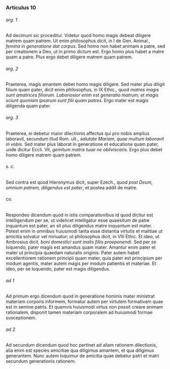 ### Articulus 10

###### arg. 1
Ad decimum sic proceditur. Videtur quod homo magis debeat diligere matrem quam patrem. Ut enim philosophus dicit, in I de Gen. Animal., *femina in generatione dat corpus*. Sed homo non habet animam a patre, sed per creationem a Deo, ut in primo dictum est. Ergo homo plus habet a matre quam a patre. Plus ergo debet diligere matrem quam patrem.

###### arg. 2
Praeterea, magis amantem debet homo magis diligere. Sed mater plus diligit filium quam pater, dicit enim philosophus, in IX Ethic., quod *matres magis sunt amatrices filiorum. Laboriosior enim est generatio matrum; et magis sciunt quoniam ipsarum sunt filii quam patres*. Ergo mater est magis diligenda quam pater.

###### arg. 3
Praeterea, ei debetur maior dilectionis affectus qui pro nobis amplius laboravit, secundum illud Rom. ult., *salutate Mariam, quae multum laboravit in vobis*. Sed mater plus laborat in generatione et educatione quam pater, unde dicitur Eccli. VII, *gemitum matris tuae ne obliviscaris*. Ergo plus debet homo diligere matrem quam patrem.

###### s. c.
Sed contra est quod Hieronymus dicit, super Ezech., quod *post Deum, omnium patrem, diligendus est pater*, et postea addit de matre.

###### co.
Respondeo dicendum quod in istis comparationibus id quod dicitur est intelligendum per se, ut videlicet intelligatur esse quaesitum de patre inquantum est pater, an sit plus diligendus matre inquantum est mater. Potest enim in omnibus huiusmodi tanta esse distantia virtutis et malitiae ut amicitia solvatur vel minuatur; ut philosophus dicit, in VIII Ethic. Et ideo, ut Ambrosius dicit, *boni domestici sunt malis filiis praeponendi*. Sed per se loquendo, pater magis est amandus quam mater. Amantur enim pater et mater ut principia quaedam naturalis originis. Pater autem habet excellentiorem rationem principii quam mater, quia pater est principium per modum agentis, mater autem magis per modum patientis et materiae. Et ideo, per se loquendo, pater est magis diligendus.

###### ad 1
Ad primum ergo dicendum quod in generatione hominis mater ministrat materiam corporis informem, formatur autem per virtutem formativam quae est in semine patris. Et quamvis huiusmodi virtus non possit creare animam rationalem, disponit tamen materiam corporalem ad huiusmodi formae susceptionem.

###### ad 2
Ad secundum dicendum quod hoc pertinet ad aliam rationem dilectionis, alia enim est species amicitiae qua diligimus amantem, et qua diligimus generantem. Nunc autem loquimur de amicitia quae debetur patri et matri secundum generationis rationem.

